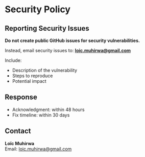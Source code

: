 # Security Policy

## Reporting Security Issues

**Do not create public GitHub issues for security vulnerabilities.**

Instead, email security issues to: **loic.muhirwa@gmail.com**

Include:

- Description of the vulnerability
- Steps to reproduce
- Potential impact

## Response

- Acknowledgment: within 48 hours
- Fix timeline: within 30 days

## Contact

**Loïc Muhirwa**  
Email: loic.muhirwa@gmail.com
